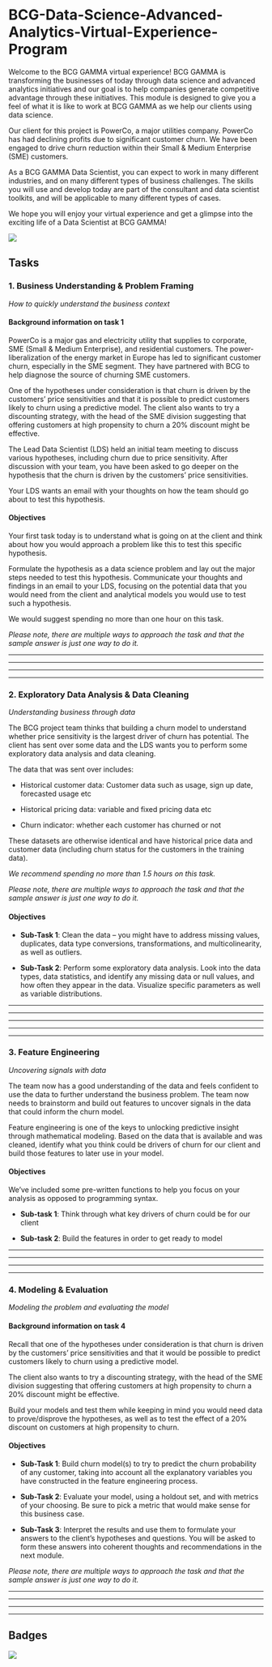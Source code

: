 
# BCG-Data-Science-Advanced-Analytics-Virtual-Experience-Program

Welcome to the BCG GAMMA virtual experience! BCG GAMMA is transforming the businesses of today through data science and advanced analytics initiatives and our goal is to help companies generate competitive advantage through these initiatives. This module is designed to give you a feel of what it is like to work at BCG GAMMA as we help our clients using data science.

Our client for this project is PowerCo, a major utilities company. PowerCo has had declining profits due to significant customer churn. We have been engaged to drive churn reduction within their Small & Medium Enterprise (SME) customers.

As a BCG GAMMA Data Scientist, you can expect to work in many different industries, and on many different types of business challenges. The skills you will use and develop today are part of the consultant and data scientist toolkits, and will be applicable to many different types of cases.

We hope you will enjoy your virtual experience and get a glimpse into the exciting life of a Data Scientist at BCG GAMMA!

![](https://cdn.theforage.com/vinternships/companyassets/SKZxezskWgmFjRvj9/BqF6gmrmLunCkdqKM/GAMMA.png)


## Tasks

### 1. Business Understanding & Problem Framing
_How to quickly understand the business context_
#### Background information on task 1
PowerCo is a major gas and electricity utility that supplies to corporate, SME (Small & Medium Enterprise), and residential customers. The power-liberalization of the energy market in Europe has led to significant customer churn, especially in the SME segment. They have partnered with BCG to help diagnose the source of churning SME customers.

One of the hypotheses under consideration is that churn is driven by the customers’ price sensitivities and that it is possible to predict customers likely to churn using a predictive model. The client also wants to try a discounting strategy, with the head of the SME division suggesting that offering customers at high propensity to churn a 20% discount might be effective.

The Lead Data Scientist (LDS) held an initial team meeting to discuss various hypotheses, including churn due to price sensitivity. After discussion with your team, you have been asked to go deeper on the hypothesis that the churn is driven by the customers’ price sensitivities.

Your LDS wants an email with your thoughts on how the team should go about to test this hypothesis.

#### Objectives
Your first task today is to understand what is going on at the client and think about how you would approach a problem like this to test this specific hypothesis.

Formulate the hypothesis as a data science problem and lay out the major steps needed to test this hypothesis. Communicate your thoughts and findings in an email to your LDS, focusing on the potential data that you would need from the client and analytical models you would use to test such a hypothesis.

We would suggest spending no more than one hour on this task.

_Please note, there are multiple ways to approach the task and that the sample answer is just one way to do it._

___
___
___
___

### 2. Exploratory Data Analysis & Data Cleaning

_Understanding business through data_

The BCG project team thinks that building a churn model to understand whether price sensitivity is the largest driver of churn has potential. The client has sent over some data and the LDS wants you to perform some exploratory data analysis and data cleaning.

The data that was sent over includes:

- Historical customer data: Customer data such as usage, sign up date, forecasted usage etc

- Historical pricing data: variable and fixed pricing data etc

- Churn indicator: whether each customer has churned or not

These datasets are otherwise identical and have historical price data and customer data (including churn status for the customers in the training data).

_We recommend spending no more than 1.5 hours on this task._

_Please note, there are multiple ways to approach the task and that the sample answer is just one way to do it._

#### Objectives

- **Sub-Task 1**: Clean the data – you might have to address missing values, duplicates, data type conversions, transformations, and multicolinearity, as well as outliers.

- **Sub-Task 2**: Perform some exploratory data analysis. Look into the data types, data statistics, and identify any missing data or null values, and how often they appear in the data. Visualize specific parameters as well as variable distributions.

___
___
___
___
___

### 3. Feature Engineering

_Uncovering signals with data_

The team now has a good understanding of the data and feels confident to use the data to further understand the business problem. The team now needs to brainstorm and build out features to uncover signals in the data that could inform the churn model.

Feature engineering is one of the keys to unlocking predictive insight through mathematical modeling. Based on the data that is available and was cleaned, identify what you think could be drivers of churn for our client and build those features to later use in your model.

#### Objectives

We’ve included some pre-written functions to help you focus on your analysis as opposed to programming syntax.

- **Sub-task 1**: Think through what key drivers of churn could be for our client

- **Sub-task 2**: Build the features in order to get ready to model

___
___
___
___

### 4. Modeling & Evaluation

_Modeling the problem and evaluating the model_

#### Background information on task 4

Recall that one of the hypotheses under consideration is that churn is driven by the customers’ price sensitivities and that it would be possible to predict customers likely to churn using a predictive model.

The client also wants to try a discounting strategy, with the head of the SME division suggesting that offering customers at high propensity to churn a 20% discount might be effective.

Build your models and test them while keeping in mind you would need data to prove/disprove the hypotheses, as well as to test the effect of a 20% discount on customers at high propensity to churn.

#### Objectives

- **Sub-Task 1**: Build churn model(s) to try to predict the churn probability of any customer, taking into account all the explanatory variables you have constructed in the feature engineering process.

- **Sub-Task 2**: Evaluate your model, using a holdout set, and with metrics of your choosing. Be sure to pick a metric that would make sense for this business case.

- **Sub-Task 3**: Interpret the results and use them to formulate your answers to the client’s hypotheses and questions. You will be asked to form these answers into coherent thoughts and recommendations in the next module.

_Please note, there are multiple ways to approach the task and that the sample answer is just one way to do it._

___
___
___
___

## Badges

![](https://insidesherpa.s3.amazonaws.com/vinternships/companyassets/SKZxezskWgmFjRvj9/BqF6gmrmLunCkdqKM/BCG%20dig%20Badge%205%20Gamma.png)

